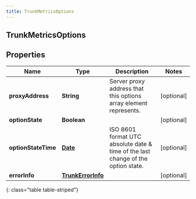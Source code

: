 ```yaml
---
title: TrunkMetricsOptions
---
```

## TrunkMetricsOptions


## Properties

| Name | Type | Description | Notes |
| ------------ | ------------- | ------------- | ------------- |
| **proxyAddress** | <!----><!---->**String**<!----> | Server proxy address that this options array element represents. |  [optional] |
| **optionState** | <!----><!---->**Boolean**<!----> |  |  [optional] |
| **optionStateTime** | <!----><!---->[**Date**](Date.html)<!----> | ISO 8601 format UTC absolute date &amp; time of the last change of the option state. |  [optional] |
| **errorInfo** | <!----><!---->[**TrunkErrorInfo**](TrunkErrorInfo.html)<!----> |  |  [optional] |
{: class="table table-striped"}



